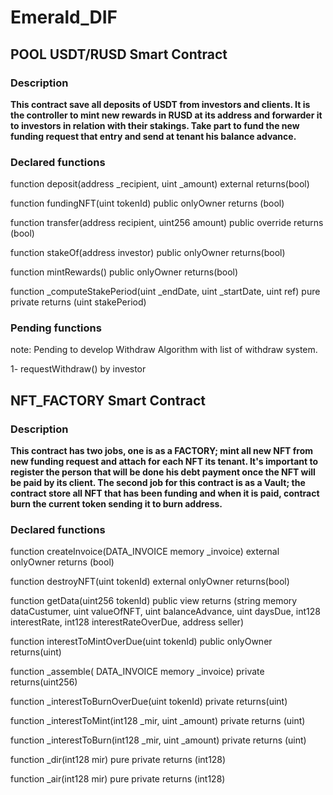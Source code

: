 # Emerald_DIF


## POOL USDT/RUSD Smart Contract
### Description
 
**This contract save all deposits of USDT from investors and clients. It is the controller to mint new rewards in RUSD at its address and forwarder it to investors in relation with their stakings. Take part to fund the new funding request that entry and send at tenant his balance advance.**

### Declared functions  

function deposit(address _recipient, uint _amount) external returns(bool)

function fundingNFT(uint tokenId) public onlyOwner returns (bool)

function transfer(address recipient, uint256 amount) public override returns (bool)

function stakeOf(address investor) public onlyOwner returns(bool)

function mintRewards() public onlyOwner returns(bool)

function _computeStakePeriod(uint _endDate, uint _startDate, uint ref) pure private returns (uint stakePeriod)

### Pending functions
 note: Pending to develop Withdraw Algorithm with list of withdraw system.

1- requestWithdraw() by investor

## NFT_FACTORY Smart Contract
### Description

**This contract has two jobs, one is as a FACTORY; mint all new NFT from new funding request and attach for each NFT its tenant. It's important to register the person that will be done his debt payment once the NFT will be paid by its client. The second job for this contract is as a Vault; the contract store all NFT that has been funding and when it is paid, contract burn the current token sending it to burn address.**  

### Declared functions

function createInvoice(DATA_INVOICE memory _invoice) external onlyOwner returns (bool)

function destroyNFT(uint tokenId) external onlyOwner returns(bool)

function getData(uint256 tokenId) public view returns (string memory dataCustumer, uint valueOfNFT, uint balanceAdvance, uint daysDue, int128 interestRate, int128 interestRateOverDue, address seller) 

function interestToMintOverDue(uint tokenId) public onlyOwner returns(uint) 

function _assemble( DATA_INVOICE memory _invoice) private returns(uint256) 

function _interestToBurnOverDue(uint tokenId) private returns(uint)

function _interestToMint(int128 _mir, uint _amount) private returns (uint)

function _interestToBurn(int128 _mir, uint _amount) private returns (uint)

function _dir(int128 mir) pure private returns (int128) 

function _air(int128 mir) pure private returns (int128)